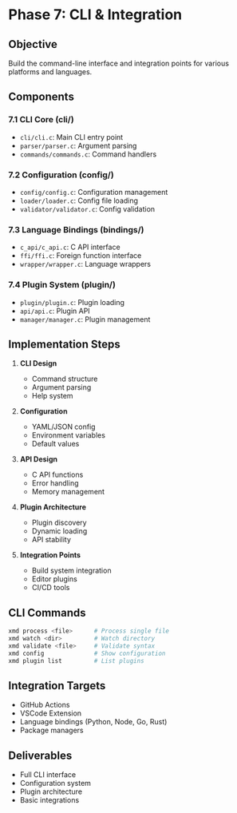 # Phase 7: CLI & Integration

## Objective
Build the command-line interface and integration points for various platforms and languages.

## Components

### 7.1 CLI Core (cli/)
- `cli/cli.c`: Main CLI entry point
- `parser/parser.c`: Argument parsing
- `commands/commands.c`: Command handlers

### 7.2 Configuration (config/)
- `config/config.c`: Configuration management
- `loader/loader.c`: Config file loading
- `validator/validator.c`: Config validation

### 7.3 Language Bindings (bindings/)
- `c_api/c_api.c`: C API interface
- `ffi/ffi.c`: Foreign function interface
- `wrapper/wrapper.c`: Language wrappers

### 7.4 Plugin System (plugin/)
- `plugin/plugin.c`: Plugin loading
- `api/api.c`: Plugin API
- `manager/manager.c`: Plugin management

## Implementation Steps

1. **CLI Design**
   - Command structure
   - Argument parsing
   - Help system

2. **Configuration**
   - YAML/JSON config
   - Environment variables
   - Default values

3. **API Design**
   - C API functions
   - Error handling
   - Memory management

4. **Plugin Architecture**
   - Plugin discovery
   - Dynamic loading
   - API stability

5. **Integration Points**
   - Build system integration
   - Editor plugins
   - CI/CD tools

## CLI Commands
```bash
xmd process <file>      # Process single file
xmd watch <dir>         # Watch directory
xmd validate <file>     # Validate syntax
xmd config              # Show configuration
xmd plugin list         # List plugins
```

## Integration Targets
- GitHub Actions
- VSCode Extension
- Language bindings (Python, Node, Go, Rust)
- Package managers

## Deliverables
- Full CLI interface
- Configuration system
- Plugin architecture
- Basic integrations